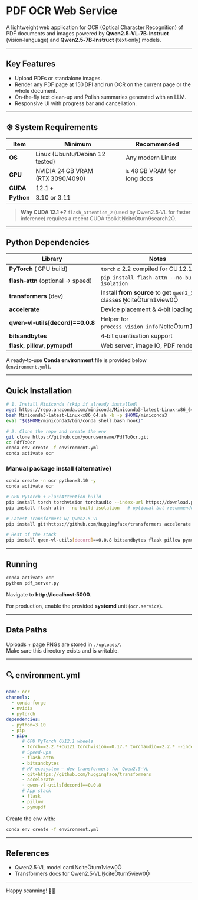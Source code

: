 # PDF OCR Web Service

A lightweight web application for OCR (Optical Character Recognition) of PDF documents and images powered by **Qwen2.5‑VL‑7B‑Instruct** (vision‑language) and **Qwen2.5‑7B‑Instruct** (text‑only) models.

---

## Key Features
- Upload PDFs or standalone images.
- Render any PDF page at 150 DPI and run OCR on the current page or the whole document.
- On‑the‑fly text clean‑up and Polish summaries generated with an LLM.
- Responsive UI with progress bar and cancellation.

---

## ⚙️ System Requirements
| Item | Minimum | Recommended |
|------|---------|-------------|
| **OS** | Linux (Ubuntu/Debian 12 tested) | Any modern Linux |
| **GPU** | NVIDIA 24 GB VRAM (RTX 3090/4090) | ≥ 48 GB VRAM for long docs |
| **CUDA** | 12.1 + |
| **Python** | 3.10 or 3.11 |

> **Why CUDA 12.1 +?** `flash_attention_2` (used by Qwen2.5‑VL for faster inference) requires a recent CUDA toolkit citeturn9search2.

---

## Python Dependencies

| Library | Notes |
|---------|-------|
| **PyTorch** ( GPU build) | `torch` ≥ 2.2 compiled for CU 12.1 |
| **flash‑attn** (optional → speed) | `pip install flash-attn --no-build-isolation` |
| **transformers** (dev) | Install **from source** to get `qwen2_5_vl` classes citeturn1view0 |
| **accelerate** | Device placement & 4‑bit loading |
| **qwen‑vl‑utils[decord]==0.0.8** | Helper for `process_vision_info` citeturn1view0 |
| **bitsandbytes** | 4‑bit quantisation support |
| **flask**, **pillow**, **pymupdf** | Web server, image IO, PDF rendering |

A ready‑to‑use **Conda environment** file is provided below (`environment.yml`).

---

## Quick Installation

```bash
# 1. Install Miniconda (skip if already installed)
wget https://repo.anaconda.com/miniconda/Miniconda3-latest-Linux-x86_64.sh
bash Miniconda3-latest-Linux-x86_64.sh -b -p $HOME/miniconda3
eval "$($HOME/miniconda3/bin/conda shell.bash hook)"

# 2. Clone the repo and create the env
git clone https://github.com/yourusername/PdfToOcr.git
cd PdfToOcr
conda env create -f environment.yml
conda activate ocr
```

### Manual package install (alternative)

```bash
conda create -n ocr python=3.10 -y
conda activate ocr

# GPU PyTorch + FlashAttention build
pip install torch torchvision torchaudio --index-url https://download.pytorch.org/whl/cu121
pip install flash-attn --no-build-isolation   # optional but recommended

# Latest Transformers w/ Qwen2.5‑VL
pip install git+https://github.com/huggingface/transformers accelerate

# Rest of the stack
pip install qwen-vl-utils[decord]==0.0.8 bitsandbytes flask pillow pymupdf
```

---

## Running

```bash
conda activate ocr
python pdf_server.py
```

Navigate to **http://localhost:5000**.

For production, enable the provided **systemd** unit (`ocr.service`).

---

## Data Paths
Uploads + page PNGs are stored in `./uploads/`.  
Make sure this directory exists and is writable.

---

## 🔍 environment.yml

```yaml
name: ocr
channels:
  - conda-forge
  - nvidia
  - pytorch
dependencies:
  - python=3.10
  - pip
  - pip:
      # GPU PyTorch CU12.1 wheels
      - torch==2.2.*+cu121 torchvision==0.17.* torchaudio==2.2.* --index-url https://download.pytorch.org/whl/cu121
      # Speed‑ups
      - flash-attn
      - bitsandbytes
      # HF ecosystem – dev transformers for Qwen2.5‑VL
      - git+https://github.com/huggingface/transformers
      - accelerate
      - qwen-vl-utils[decord]==0.0.8
      # App stack
      - flask
      - pillow
      - pymupdf
```

Create the env with:

```bash
conda env create -f environment.yml
```

---

## References
- Qwen2.5‑VL model card citeturn1view0
- Transformers docs for Qwen2.5‑VL citeturn5view0

---

Happy scanning! 📄✨
